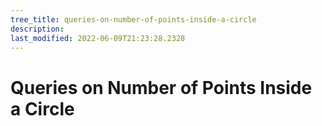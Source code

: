 ```yaml
---
tree_title: queries-on-number-of-points-inside-a-circle
description: 
last_modified: 2022-06-09T21:23:28.2328
---
```


# Queries on Number of Points Inside a Circle
